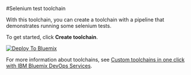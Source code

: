 #Selenium test toolchain

With this toolchain, you can create a toolchain with a pipeline that demonstrates running some selenium tests.

To get started, click **Create toolchain**.

[![Deploy To Bluemix](https://console.ng.bluemix.net/devops/graphics/create_toolchain_button.png)](https://console.ng.bluemix.net/devops/setup/deploy/?repository=https%3A//github.com/open-toolchain/selenium-test-toolchain)

For more information about toolchains, see [Custom toolchains in one click with IBM Bluemix DevOps Services](https://developer.ibm.com/devops-services/2016/06/16/open-toolchain-with-ibm-bluemix-devops-services/).

